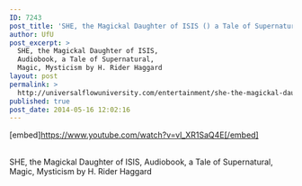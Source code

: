 ```yaml
---
ID: 7243
post_title: 'SHE, the Magickal Daughter of ISIS () a Tale of Supernatural Magic &#038; Mysticism'
author: UfU
post_excerpt: >
  SHE, the Magickal Daughter of ISIS,
  Audiobook, a Tale of Supernatural,
  Magic, Mysticism by H. Rider Haggard
layout: post
permalink: >
  http://universalflowuniversity.com/entertainment/she-the-magickal-daughter-of-isis-a-tale-of-supernatural-magic-mysticism/
published: true
post_date: 2014-05-16 12:02:16
---
```

[embed]https://www.youtube.com/watch?v=vl_XR1SaQ4E[/embed]</br></br>
<p>SHE, the Magickal Daughter of ISIS, Audiobook, a Tale of Supernatural, Magic, Mysticism by H. Rider Haggard</p>